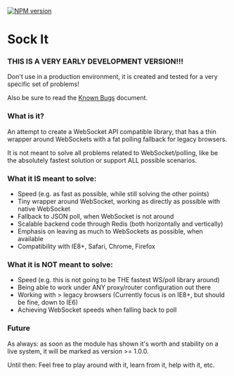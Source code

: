 [![NPM version](https://badge.fury.io/js/sock.it.png)](http://badge.fury.io/js/sock.it)

# Sock It

### THIS IS A VERY EARLY DEVELOPMENT VERSION!!!
Don't use in a production environment, it is created and tested for a very specific set of problems!

Also be sure to read the [Known Bugs](known-bugs.md) document.

### What is it?
An attempt to create a WebSocket API compatible library, that has a thin wrapper
around WebSockets with a fat polling fallback for legacy browsers.

It is not meant to solve all problems related to WebSocket/polling, like be the
absolutely fastest solution or support ALL possible scenarios.

### What it IS meant to solve:
* Speed (e.g. as fast as possible, while still solving the other points)
* Tiny wrapper around WebSocket, working as directly as possible with native WebSocket
* Fallback to JSON poll, when WebSocket is not around
* Scalable backend code through Redis (both horizontally and vertically)
* Emphasis on leaving as much to WebSockets as possible, when available
* Compatibility with IE8+, Safari, Chrome, Firefox

### What it is NOT meant to solve:
* Speed (e.g. this is not going to be THE fastest WS/poll library around)
* Being able to work under ANY proxy/router configuration out there
* Working with > legacy browsers (Currently focus is on IE8+, but should be fine, down to IE6)
* Achieving WebSocket speeds when falling back to poll

### Future

As always: as soon as the module has shown it's worth and stability on a live system, it will be marked as version >= 1.0.0.

Until then: Feel free to play around with it, learn from it, help with it, etc.
